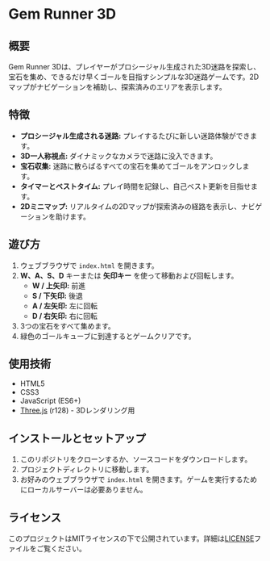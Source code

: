 # Gem Runner 3D

## 概要
Gem Runner 3Dは、プレイヤーがプロシージャル生成された3D迷路を探索し、宝石を集め、できるだけ早くゴールを目指すシンプルな3D迷路ゲームです。2Dマップがナビゲーションを補助し、探索済みのエリアを表示します。

## 特徴
-   **プロシージャル生成される迷路:** プレイするたびに新しい迷路体験ができます。
-   **3D一人称視点:** ダイナミックなカメラで迷路に没入できます。
-   **宝石収集:** 迷路に散らばるすべての宝石を集めてゴールをアンロックします。
-   **タイマーとベストタイム:** プレイ時間を記録し、自己ベスト更新を目指せます。
-   **2Dミニマップ:** リアルタイムの2Dマップが探索済みの経路を表示し、ナビゲーションを助けます。

## 遊び方
1.  ウェブブラウザで `index.html` を開きます。
2.  **W、A、S、D** キーまたは **矢印キー** を使って移動および回転します。
    -   **W / 上矢印:** 前進
    -   **S / 下矢印:** 後退
    -   **A / 左矢印:** 左に回転
    -   **D / 右矢印:** 右に回転
3.  3つの宝石をすべて集めます。
4.  緑色のゴールキューブに到達するとゲームクリアです。

## 使用技術
-   HTML5
-   CSS3
-   JavaScript (ES6+)
-   [Three.js](https://threejs.org/) (r128) - 3Dレンダリング用

## インストールとセットアップ
1.  このリポジトリをクローンするか、ソースコードをダウンロードします。
2.  プロジェクトディレクトリに移動します。
3.  お好みのウェブブラウザで `index.html` を開きます。ゲームを実行するためにローカルサーバーは必要ありません。

## ライセンス
このプロジェクトはMITライセンスの下で公開されています。詳細は[LICENSE](#license)ファイルをご覧ください。